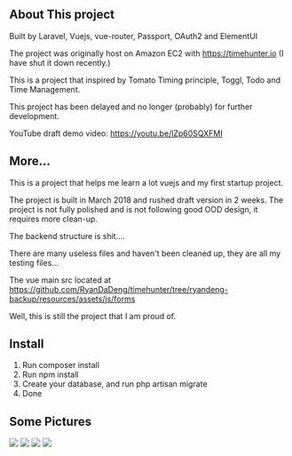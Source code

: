 
## About This project

Built by Laravel, Vuejs, vue-router, Passport, OAuth2 and ElementUI

The project was originally host on Amazon EC2 with https://timehunter.io (I have shut it down recently.)

This is a project that inspired by Tomato Timing principle, Toggl, Todo and Time Management.

This project has been delayed and no longer (probably) for further development.

YouTube draft demo video: https://youtu.be/lZp60SQXFMI

## More...
This is a project that helps me learn a lot vuejs and my first startup project.

The project is built in March 2018 and rushed draft version in 2 weeks. The project is not fully polished and is not following good OOD design, it requires more clean-up.

The backend structure is shit....

There are many useless files and haven't been cleaned up, they are all my testing files...

The vue main src located at https://github.com/RyanDaDeng/timehunter/tree/ryandeng-backup/resources/assets/js/forms

Well, this is still the project that I am proud of.
## Install

1. Run composer install
2. Run npm install
3. Create your database, and run php artisan migrate
4. Done

## Some Pictures

<img src="https://github.com/RyanDaDeng/timehunter/blob/master/1.jpg" />

<img src="https://github.com/RyanDaDeng/timehunter/blob/master/4.jpg" />

<img src="https://github.com/RyanDaDeng/timehunter/blob/master/2.jpg" />

<img src="https://github.com/RyanDaDeng/timehunter/blob/master/3.jpg" />
